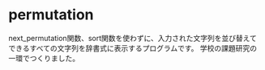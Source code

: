 # permutation
 next_permutation関数、sort関数を使わずに、入力された文字列を並び替えてできるすべての文字列を辞書式に表示するプログラムです。
 学校の課題研究の一環でつくりました。
 
